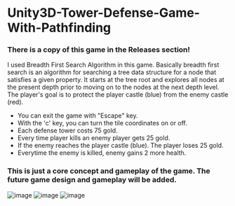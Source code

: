 # Unity3D-Tower-Defense-Game-With-Pathfinding
### There is a copy of this game in the Releases section!
I used Breadth First Search Algorithm in this game. Basically breadth first search is an algorithm for searching a tree data structure for a node that satisfies a given property. It starts at the tree root and explores all nodes at the present depth prior to moving on to the nodes at the next depth level. The player's goal is to protect the player castle (blue) from the enemy castle (red). 

- You can exit the game with "Escape" key.
- With the 'c' key, you can turn the tile coordinates on or off.
- Each defense tower costs 75 gold.
- Every time player kills an enemy player gets 25 gold.
- If the enemy reaches the player castle (blue). The player loses 25 gold.
- Everytime the enemy is killed, enemy gains 2 more health.

### This is just a core concept and gameplay of the game. The future game design and gameplay will be added.
![image](https://user-images.githubusercontent.com/45359225/189524754-e7f5bca1-8f37-4ebd-a716-fef2a027550d.png)
![image](https://user-images.githubusercontent.com/45359225/189524760-be3ee16e-0ba5-4a61-9ebc-67667b275aad.png)
![image](https://user-images.githubusercontent.com/45359225/189524861-89f2547d-ae69-44b2-be88-5f6ad4385e9c.png)
